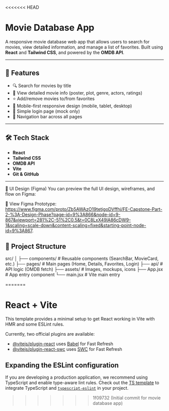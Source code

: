 <<<<<<< HEAD
# Movie Database App

A responsive movie database web app that allows users to search for movies, view detailed information, and manage a list of favorites. Built using **React** and **Tailwind CSS**, and powered by the **OMDB API**.

---

## 🚀 Features

- 🔍 Search for movies by title
- 🧾 View detailed movie info (poster, plot, genre, actors, ratings)
- ⭐ Add/remove movies to/from favorites
- 📱 Mobile-first responsive design (mobile, tablet, desktop)
- 🔐 Simple login page (mock only)
- 🧭 Navigation bar across all pages

---

## 🛠️ Tech Stack

- **React**
- **Tailwind CSS**
- **OMDB API**
- **Vite**
- **Git & GitHub**

---
🎨 UI Design (Figma)
You can preview the full UI design, wireframes, and flow on Figma:

🔗 View Figma Prototype: https://www.figma.com/proto/Zb5AWAzO19tetigoDVffhj/FE-Capstone-Part-2-%3A-Design-Phase?page-id=9%3A866&node-id=9-867&viewport=281%2C-51%2C0.5&t=0C8LxX49lA86cDW9-1&scaling=scale-down&content-scaling=fixed&starting-point-node-id=9%3A867.



## 📁 Project Structure
src/ │ ├── components/ # Reusable components (SearchBar, MovieCard, etc.) ├── pages/ # Main pages (Home, Details, Favorites, Login) ├── api/ # API logic (OMDB fetch) ├── assets/ # Images, mockups, icons ├── App.jsx # App entry component └── main.jsx # Vite main entry



=======
# React + Vite

This template provides a minimal setup to get React working in Vite with HMR and some ESLint rules.

Currently, two official plugins are available:

- [@vitejs/plugin-react](https://github.com/vitejs/vite-plugin-react/blob/main/packages/plugin-react/README.md) uses [Babel](https://babeljs.io/) for Fast Refresh
- [@vitejs/plugin-react-swc](https://github.com/vitejs/vite-plugin-react-swc) uses [SWC](https://swc.rs/) for Fast Refresh

## Expanding the ESLint configuration

If you are developing a production application, we recommend using TypeScript and enable type-aware lint rules. Check out the [TS template](https://github.com/vitejs/vite/tree/main/packages/create-vite/template-react-ts) to integrate TypeScript and [`typescript-eslint`](https://typescript-eslint.io) in your project.
>>>>>>> 1f09732 (Initial commit for movie database app)
